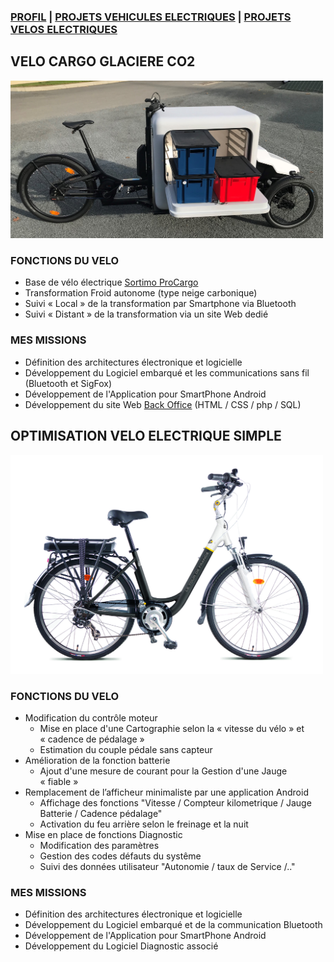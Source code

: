 ### [PROFIL](/index.md) | [PROJETS VEHICULES ELECTRIQUES](/vu.md) | [PROJETS VELOS ELECTRIQUES](/velo.md)

## VELO CARGO GLACIERE CO2

<img src="IMG_7744.jpg" alt="drawing" width="500"/>

### FONCTIONS DU VELO
- Base de vélo électrique [Sortimo ProCargo](https://www.mysortimo.com/en/products/cargo-bike-procargo-ct1) 
- Transformation Froid autonome (type neige carbonique)
- Suivi « Local » de la transformation par Smartphone via Bluetooth
- Suivi « Distant » de la transformation via un site Web dedié

### MES MISSIONS
- Définition des architectures électronique et logicielle
- Développement du Logiciel embarqué et les communications sans fil (Bluetooth et SigFox) 
- Développement de l'Application pour SmartPhone Android
- Développement du site Web [Back Office](http://ginnov.gruau.free.fr/ "Plateforme")  (HTML / CSS / php / SQL)

## OPTIMISATION VELO ELECTRIQUE SIMPLE

<img src="TDF_URBAIN-hd.jpg" alt="drawing" width="500"/>

### FONCTIONS DU VELO
- Modification du contrôle moteur
  - Mise en place d'une Cartographie selon la « vitesse du vélo » et « cadence de pédalage »
  - Estimation du couple pédale sans capteur
- Amélioration de la fonction batterie
  - Ajout d'une mesure de courant pour la Gestion d'une Jauge « fiable »
- Remplacement de l’afficheur minimaliste par une application Android
  - Affichage des fonctions "Vitesse / Compteur kilometrique / Jauge Batterie / Cadence pédalage"
  - Activation du feu arrière selon le freinage et la nuit
- Mise en place de fonctions Diagnostic
  - Modification des paramètres
  - Gestion des codes défauts du systême
  - Suivi des données utilisateur "Autonomie / taux de Service /.."

### MES MISSIONS
- Définition des architectures électronique et logicielle
- Développement du Logiciel embarqué et de la communication Bluetooth 
- Développement de l'Application pour SmartPhone Android
- Développement du Logiciel Diagnostic associé
